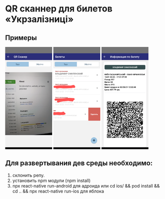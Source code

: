 # QR сканнер для билетов «Укрзалізниці»

## Примеры

<p align="left">
  <img src="images/preview1.png" width="30%" />
  <img src="images/preview2.png" width="30%" /> 
  <img src="images/preview3.png" width="30%" />
</p>

## Для развертывания дев среды необходимо:

1.  склонить репу.
2.  установить npm модули (npm install)
3.  npx react-native run-android для адроида или cd ios/ && pod install && cd .. && npx react-native run-ios для яблока
